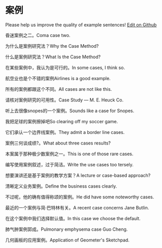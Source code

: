 # 案例

Please help us improve the quality of example sentences! [Edit on Github](https://github.com/jiyushe/jiyu-example-sentence-source/blob/main/chinese/anli_1.md)

<p><span class="chinese">昏迷案例之二。</span><span class="english">Coma case two.</span></p>

<p><span class="chinese">为什么是案例研究法？</span><span class="english">Why the Case Method?</span></p>

<p><span class="chinese">什么是案例研究法？</span><span class="english">What Is the Case Method?</span></p>

<p><span class="chinese">在某些案例中，我认为是可行的。</span><span class="english">In some cases, I think so.</span></p>

<p><span class="chinese">航空业也是个不错的案例</span><span class="english">Airlines is a good example.</span></p>

<p><span class="chinese">所有的案例都跟这个不同。</span><span class="english">All cases are not like this.</span></p>

<p><span class="chinese">请核对案例研究的可用性。</span><span class="english">Case Study — M. E. Heuck Co.</span></p>

<p><span class="chinese">听上去很像snopes的一个案例。</span><span class="english">Sounds like a case for Snopes.</span></p>

<p><span class="chinese">我把足球的案例擦掉吧</span><span class="english">So clearing off my soccer game.</span></p>

<p><span class="chinese">它们承认一个边界线案例。</span><span class="english">They admit a border line cases.</span></p>

<p><span class="chinese">案例三何谈成绩?。</span><span class="english">What about three cases results?</span></p>

<p><span class="chinese">本案属于那种极少数案例之一。</span><span class="english">This is one of those rare cases.</span></p>

<p><span class="chinese">编写使用案例叙述，过于简洁。</span><span class="english">Write the use cases too tersely.</span></p>

<p><span class="chinese">想要演讲还是基于案例的教学方案？</span><span class="english">A lecture or case-based approach?</span></p>

<p><span class="chinese">清晰定义业务案例。</span><span class="english">Define the business cases clearly.</span></p>

<p><span class="chinese">不过呢，他的确有值得称颂的案例。</span><span class="english">He did have some noteworthy cases.</span></p>

<p><span class="chinese">最近的一个案例与简·巴特林有关。</span><span class="english">A recent case concerns Jane Butlin.</span></p>

<p><span class="chinese">在这个案例中我们选择默认值。</span><span class="english">In this case we choose the default.</span></p>

<p><span class="chinese">肺气肿案例郭成。</span><span class="english">Pulmonary emphysema case Guo Cheng.</span></p>

<p><span class="chinese">几何画板的应用案例。</span><span class="english">Application of Geometer's Sketchpad.</span></p>

